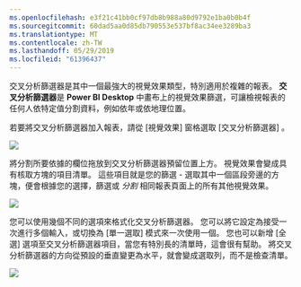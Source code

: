 ```yaml
---
ms.openlocfilehash: e3f21c41bb0cf97db8b988a80d9792e1ba0b0b4f
ms.sourcegitcommit: 60dad5aa0d85db790553e537bf8ac34ee3289ba3
ms.translationtype: MT
ms.contentlocale: zh-TW
ms.lasthandoff: 05/29/2019
ms.locfileid: "61396437"
---
```

交叉分析篩選器是其中一個最強大的視覺效果類型，特別適用於複雜的報表。 **交叉分析篩選器**是 **Power BI Desktop** 中畫布上的視覺效果篩選，可讓檢視報表的任何人依特定值分割資料，例如依年或依地理位置。

若要將交叉分析篩選器加入報表，請從 [視覺效果]  窗格選取 [交叉分析篩選器]  。

![](media/3-4-create-slicers/3-4_1.png)

將分割所要依據的欄位拖放到交叉分析篩選器預留位置上方。 視覺效果會變成具有核取方塊的項目清單。 這些項目就是您的篩選 - 選取其中一個區段旁邊的方塊，便會根據您的選擇，篩選或 *分割* 相同報表頁面上的所有其他視覺效果。

![](media/3-4-create-slicers/3-4_2.png)

您可以使用幾個不同的選項來格式化交叉分析篩選器。 您可以將它設定為接受一次進行多個輸入，或切換為 [單一選取]  模式來一次使用一個。 您也可以新增 [全選]  選項至交叉分析篩選器項目，當您有特別長的清單時，這會很有幫助。 將交叉分析篩選器的方向從預設的垂直變更為水平，就會變成選取列，而不是檢查清單。

![](media/3-4-create-slicers/3-4_3.png)

